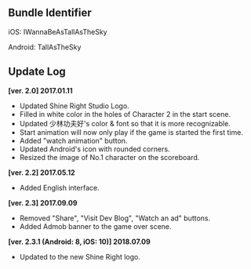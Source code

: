 ## Bundle Identifier
iOS: IWannaBeAsTallAsTheSky

Android: TallAsTheSky

## Update Log
**[ver. 2.0] 2017.01.11**

* Updated Shine Right Studio Logo.
* Filled in white color in the holes of Character 2 in the start scene.
* Updated 少林功夫好's color & font so that it is more recognizable.
* Start animation will now only play if the game is started the first time.
* Added "watch animation" button.
* Updated Android's icon with rounded corners.
* Resized the image of No.1 character on the scoreboard.

**[ver. 2.2] 2017.05.12**

* Added English interface.

**[ver. 2.3] 2017.09.09**
* Removed "Share", "Visit Dev Blog", "Watch an ad" buttons.
* Added Admob banner to the game over scene.

**[ver. 2.3.1 (Android: 8, iOS: 10)] 2018.07.09**
* Updated to the new Shine Right logo.